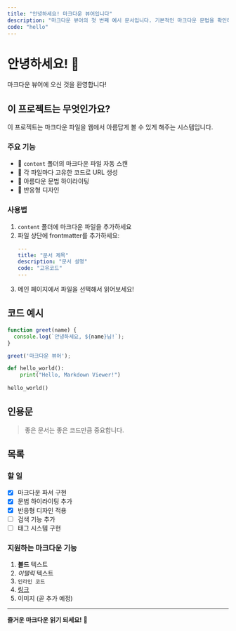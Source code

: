 ```yaml
---
title: "안녕하세요! 마크다운 뷰어입니다"
description: "마크다운 뷰어의 첫 번째 예시 문서입니다. 기본적인 마크다운 문법을 확인해보세요."
code: "hello"
---
```


# 안녕하세요! 👋

마크다운 뷰어에 오신 것을 환영합니다!

## 이 프로젝트는 무엇인가요?

이 프로젝트는 마크다운 파일을 웹에서 아름답게 볼 수 있게 해주는 시스템입니다.

### 주요 기능

- 📁 `content` 폴더의 마크다운 파일 자동 스캔
- 🔗 각 파일마다 고유한 코드로 URL 생성
- 🎨 아름다운 문법 하이라이팅
- 📱 반응형 디자인

### 사용법

1. `content` 폴더에 마크다운 파일을 추가하세요
2. 파일 상단에 frontmatter를 추가하세요:
   ```yaml
   ---
   title: "문서 제목"
   description: "문서 설명"
   code: "고유코드"
   ---
   ```
3. 메인 페이지에서 파일을 선택해서 읽어보세요!

## 코드 예시

```javascript
function greet(name) {
  console.log(`안녕하세요, ${name}님!`);
}

greet('마크다운 뷰어');
```

```python
def hello_world():
    print("Hello, Markdown Viewer!")
    
hello_world()
```

## 인용문

> 좋은 문서는 좋은 코드만큼 중요합니다.

## 목록

### 할 일
- [x] 마크다운 파서 구현
- [x] 문법 하이라이팅 추가
- [x] 반응형 디자인 적용
- [ ] 검색 기능 추가
- [ ] 태그 시스템 구현

### 지원하는 마크다운 기능
1. **볼드** 텍스트
2. *이탤릭* 텍스트
3. `인라인 코드`
4. [링크](https://github.com)
5. 이미지 (곧 추가 예정)

---

**즐거운 마크다운 읽기 되세요!** 🎉 
